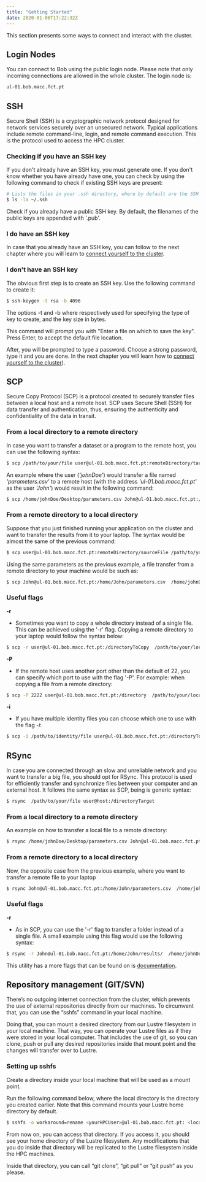 ```yaml
---
title: "Getting Started"
date: 2020-01-06T17:22:32Z
---
```


This section presents some ways to connect and interact with the cluster.

## Login Nodes
You can connect to Bob using the public login node. Please note that only incoming connections are allowed in the whole cluster. The login node is:

```bash
ul-01.bob.macc.fct.pt
```

## SSH

Secure Shell (SSH) is a cryptographic network protocol designed for network services securely over an unsecured network. Typical applications include remote command-line, login, and remote command execution. This is the protocol used to access the HPC cluster.

### Checking if you have an SSH key

If you don't already have an SSH key, you must generate one. If you don't know whether you have already have one, you can check by using the following command to check if existing SSH keys are present:

```bash
# Lists the files in your .ssh directory, where by default are the SSH keys
$ ls -la ~/.ssh
```

Check if you already have a public SSH key. By default, the filenames of the public keys are appended with '.pub'.

### I do have an SSH key

In case that you already have an SSH key, you can follow to the next chapter where you will learn to [connect yourself to the cluster](#head1234).

### I don't have an SSH key

The obvious first step is to create an SSH key. Use the following command to create it:

```bash
$ ssh-keygen -t rsa -b 4096
```

The options -t and -b where respectively used for specifying the type of key to create, and the key size in bytes.

This command will prompt you with "Enter a file on which to save the key". Press Enter, to accept the default file location.

After, you will be prompted to type a password. Choose a strong password, type it and you are done. In the next chapter you will learn how to [connect yourself to the cluster](#head1234)).


## SCP

Secure Copy Protocol (SCP) is a protocol created to securely transfer files between a local host and a remote host. SCP uses Secure Shell (SSH) for data transfer and authentication, thus, ensuring the authenticity and confidentiality of the data in transit.


### From a local directory to a remote directory

In case you want to transfer a dataset or a program to the remote host, you can use the following syntax:

```bash
$ scp /path/to/your/file user@ul-01.bob.macc.fct.pt:remoteDirectory/targetFile
```

An example where the user (_'johnDoe'_) would transfer a file named _'parameters.csv'_ to a remote host (with the address _'ul-01.bob.macc.fct.pt'_ as the user _'John'_) would result in the following command:

```bash
$ scp /home/johnDoe/Desktop/parameters.csv John@ul-01.bob.macc.fct.pt:/home/John/parameters.csv
```

### From a remote directory to a local directory

Suppose that you just finished running your application on the cluster and want to transfer the results from it to your laptop. The syntax would be almost the same of the previous command:

```bash
$ scp user@ul-01.bob.macc.fct.pt:remoteDirectory/sourceFile /path/to/your/location
```

Using the same parameters as the previous example, a file transfer from a remote directory to your machine would be such as:

```bash
$ scp John@ul-01.bob.macc.fct.pt:/home/John/parameters.csv  /home/johnDoe/Desktop/parameters.csv 
```

### Useful flags

**-r**
 - Sometimes you want to copy a whole directory instead of a single file. This can be achieved using the '-r' flag. Copying a remote directory to your laptop would follow the syntax below:

```bash
$ scp -r user@ul-01.bob.macc.fct.pt:/directoryToCopy  /path/to/your/location
```

**-P**
 - If the remote host uses another port other than the default of 22, you can specify which port to use with the flag '-P'. For example: when copying a file from a remote directory:

```bash
$ scp -P 2222 user@ul-01.bob.macc.fct.pt:/directory  /path/to/your/location
```

**-i**
 - If you have multiple identity files you can choose which one to use with the flag _-i_:

```bash
$ scp -i /path/to/identity/file user@ul-01.bob.macc.fct.pt:/directoryToCopy  /path/to/your/location
```

## RSync

In case you are connected through an slow and unreliable network and you want to transfer a big file, you should opt for RSync. This protocol is used for efficiently transfer and synchronize files between your computer and an external host. It follows the same syntax as SCP, being is generic syntax:

```bash
$ rsync  /path/to/your/file user@host:/directoryTarget 
```

### From a local directory to a remote directory

An example on how to transfer a local file to a remote directory:

```bash
$ rsync /home/johnDoe/Desktop/parameters.csv John@ul-01.bob.macc.fct.pt:/home/John/parameters.csv
```

### From a remote directory to a local directory

Now, the opposite case from the previous example, where you want to transfer a remote file to your laptop
```bash
$ rsync John@ul-01.bob.macc.fct.pt:/home/John/parameters.csv  /home/johnDoe/Desktop/parameters.csv 
 ```

### Useful flags

**-r**
 - As in SCP, you can use the '-r' flag to transfer a folder instead of a single file. A small example using this flag would use the following syntax:

```bash
$ rsync -r John@ul-01.bob.macc.fct.pt:/home/John/results/  /home/johnDoe/Desktop/ 
```

This utility has a more flags that can be found on is [documentation](https://download.samba.org/pub/rsync/rsync.html).

## Repository management (GIT/SVN)

There’s no outgoing internet connection from the cluster, which prevents the use of external repositories directly from our machines. To circumvent that, you can use the “sshfs” command in your local machine.

Doing that, you can mount a desired directory from our Lustre filesystem in your local machine. That way, you can operate your Lustre files as if they were stored in your local computer. That includes the use of git, so you can clone, push or pull any desired repositories inside that mount point and the changes will transfer over to Lustre.

### Setting up sshfs
Create a directory inside your local machine that will be used as a mount point.

Run the following command below, where the local directory is the directory you created earlier. Note that this command mounts your Lustre home directory by default.

```bash
$ sshfs -o workaround=rename <yourHPCUser>@ul-01.bob.macc.fct.pt: <localDirectory>
```

From now on, you can access that directory. If you access it, you should see your home directory of the Lustre filesystem. Any modifications that you do inside that directory will be replicated to the Lustre filesystem inside the HPC machines.

Inside that directory, you can call “git clone”, “git pull” or “git push” as you please.